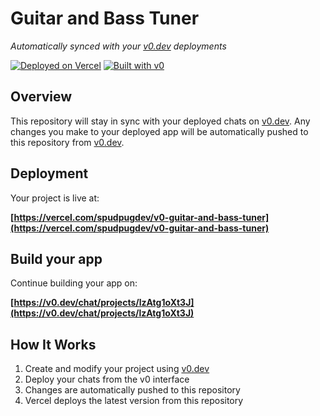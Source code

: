 # Guitar and Bass Tuner

*Automatically synced with your [v0.dev](https://v0.dev) deployments*

[![Deployed on Vercel](https://img.shields.io/badge/Deployed%20on-Vercel-black?style=for-the-badge&logo=vercel)](https://vercel.com/spudpugdev/v0-guitar-and-bass-tuner)
[![Built with v0](https://img.shields.io/badge/Built%20with-v0.dev-black?style=for-the-badge)](https://v0.dev/chat/projects/lzAtg1oXt3J)

## Overview

This repository will stay in sync with your deployed chats on [v0.dev](https://v0.dev).
Any changes you make to your deployed app will be automatically pushed to this repository from [v0.dev](https://v0.dev).

## Deployment

Your project is live at:

**[https://vercel.com/spudpugdev/v0-guitar-and-bass-tuner](https://vercel.com/spudpugdev/v0-guitar-and-bass-tuner)**

## Build your app

Continue building your app on:

**[https://v0.dev/chat/projects/lzAtg1oXt3J](https://v0.dev/chat/projects/lzAtg1oXt3J)**

## How It Works

1. Create and modify your project using [v0.dev](https://v0.dev)
2. Deploy your chats from the v0 interface
3. Changes are automatically pushed to this repository
4. Vercel deploys the latest version from this repository
